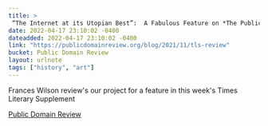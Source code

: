 ```yaml
---
title: > 
 “The Internet at its Utopian Best”:  A Fabulous Feature on *The Public Domain Review* in the *TLS*
date: 2022-04-17 23:10:02 -0400
dateadded: 2022-04-17 23:10:02 -0400
link: "https://publicdomainreview.org/blog/2021/11/tls-review"
bucket: Public Domain Review
layout: urlnote
tags: ["history", "art"]
--- 
```

Frances Wilson review's our project for a feature in this week's Times Literary Supplement
 <!-- end excerpt --> 
<div class='bucket'><a class='internal-link' href='/buckets/public-domain-review'>Public Domain Review</a></div> 
